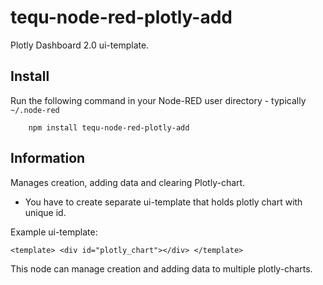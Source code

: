 tequ-node-red-plotly-add
=====================

Plotly Dashboard 2.0 ui-template.

## Install

Run the following command in your Node-RED user directory - typically `~/.node-red`

        npm install tequ-node-red-plotly-add

## Information

Manages creation, adding data and clearing Plotly-chart.

- You have to create separate ui-template that holds plotly chart with 
unique id.

Example ui-template:

``
<template>
    <div id="plotly_chart"></div>
</template>
``

This node can manage creation and adding data to multiple plotly-charts.

